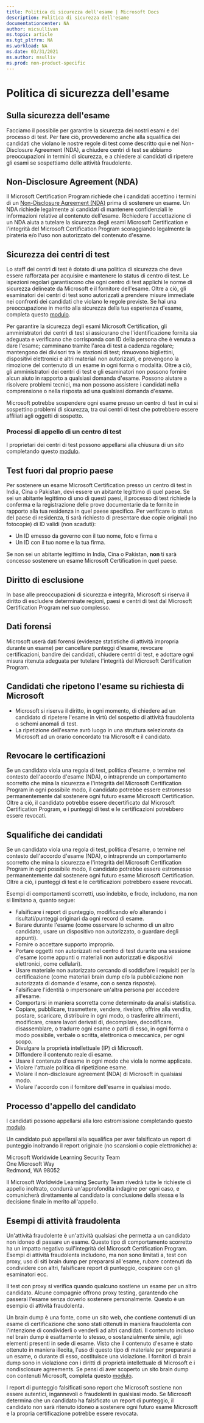 ```yaml
---
title: Politica di sicurezza dell'esame | Microsoft Docs
description: Politica di sicurezza dell'esame 
documentationcenter: NA 
author: micsullivan
ms.topic: article
ms.tgt_pltfrm: NA
ms.workload: NA
ms.date: 03/31/2021
ms.author: msulliv
ms.prod: non-product-specific
---
```

# Politica di sicurezza dell'esame

## Sulla sicurezza dell'esame

Facciamo il possibile per garantire la sicurezza dei nostri esami e del processo di test. Per fare ciò, provvederemo anche alla squalifica dei candidati che violano le nostre regole di test come descritto qui e nel Non-Disclosure Agreement (NDA), a chiudere centri di test se abbiamo preoccupazioni in termini di sicurezza, e a chiedere ai candidati di ripetere gli esami se sospettiamo delle attività fraudolente.

## Non-Disclosure Agreement (NDA)

Il Microsoft Certification Program richiede che i candidati accettino i termini di un [Non-Disclosure Agreement (NDA)](/learn/certifications/microsoft-exam-non-disclosure-agreement) prima di sostenere un esame. Un NDA richiede legalmente ai candidati di mantenere confidenziali le informazioni relative al contenuto dell'esame. Richiedere l'accettazione di un NDA aiuta a tutelare la sicurezza degli esami Microsoft Certification e l'integrità del Microsoft Certification Program scoraggiando legalmente la pirateria e/o l'uso non autorizzato del contenuto d'esame.

## Sicurezza dei centri di test 

Lo staff dei centri di test è dotato di una politica di sicurezza che deve essere rafforzata per acquisire e mantenere lo status di centro di test. Le ispezioni regolari garantiscono che ogni centro di test applichi le norme di sicurezza delineate da Microsoft e il fornitore dell'esame. Oltre a ciò, gli esaminatori dei centri di test sono autorizzati a prendere misure immediate nei confronti dei candidati che violano le regole previste. Se hai una preoccupazione in merito alla sicurezza della tua esperienza d'esame, completa questo [modulo](https://aka.ms/wwlcertsecurity).

Per garantire la sicurezza degli esami Microsoft Certification, gli amministratori dei centri di test si assicurano che l'identificazione fornita sia adeguata e verificano che corrisponda con ID della persona che è venuta a dare l'esame; camminano tramite l'area di test a cadenza regolare; mantengono dei divisori tra le stazioni di test; rimuovono bigliettini, dispositivi elettronici e altri materiali non autorizzati, e prevengono la rimozione del contenuto di un esame in ogni forma o modalità. Oltre a ciò, gli amministratori dei centri di test e gli esaminatori non possono fornire alcun aiuto in rapporto a qualsiasi domanda d'esame. Possono aiutare a risolvere problemi tecnici, ma non possono assistere i candidati nella comprensione o nella risposta ad una qualsiasi domanda d'esame.

Microsoft potrebbe sospendere ogni esame presso un centro di test in cui si sospettino problemi di sicurezza, tra cui centri di test che potrebbero essere affiliati agli oggetti di sospetto.

### Processi di appello di un centro di test

I proprietari dei centri di test possono appellarsi alla chiusura di un sito completando questo [modulo](https://aka.ms/wwlcertsecurity).

## Test fuori dal proprio paese

Per sostenere un esame Microsoft Certification presso un centro di test in India, Cina o Pakistan, devi essere un abitante legittimo di quel paese. Se sei un abitante legittimo di uno di questi paesi, il processo di test richiede la conferma e la registrazione delle prove documentarie da te fornite in rapporto alla tua residenza in quel paese specifico. Per verificare lo status del paese di residenza, ti sarà richiesto di presentare due copie originali (no fotocopie) di ID validi (non scaduti):

- Un ID emesso da governo con il tuo nome, foto e firma e   
- Un ID con il tuo nome e la tua firma.

Se non sei un abitante legittimo in India, Cina o Pakistan, **non** ti sarà concesso sostenere un esame Microsoft Certification in quel paese.

## Diritto di esclusione

In base alle preoccupazioni di sicurezza e integrità, Microsoft si riserva il diritto di escludere determinate regioni, paesi e centri di test dal Microsoft Certification Program nel suo complesso.

## Dati forensi

Microsoft userà dati forensi (evidenze statistiche di attività impropria durante un esame) per cancellare punteggi d'esame, revocare certificazioni, bandire dei candidati, chiudere centri di test, e adottare ogni misura ritenuta adeguata per tutelare l'integrità del Microsoft Certification Program. 

## Candidati che ripetono l'esame su richiesta di Microsoft

- Microsoft si riserva il diritto, in ogni momento, di chiedere ad un candidato di ripetere l'esame in virtù del sospetto di attività fraudolenta o schemi anomali di test. 
- La ripetizione dell'esame avrò luogo in una struttura selezionata da Microsoft ad un orario concordato tra Microsoft e il candidato.

## Revocare le certificazioni 

Se un candidato viola una regola di test, politica d'esame, o termine nel contesto dell'accordo d'esame (NDA), o intraprende un comportamento scorretto che mina la sicurezza e l'integrità del Microsoft Certification Program in ogni possibile modo, il candidato potrebbe essere estromesso permanentemente dal sostenere ogni futuro esame Microsoft Certification. Oltre a ciò, il candidato potrebbe essere decertificato dal Microsoft Certification Program, e i punteggi di test e le certificazioni potrebbero essere revocati.

## Squalifiche dei candidati

Se un candidato viola una regola di test, politica d'esame, o termine nel contesto dell'accordo d'esame (NDA), o intraprende un comportamento scorretto che mina la sicurezza e l'integrità del  Microsoft Certification Program in ogni possibile modo, il candidato potrebbe essere estromesso permanentemente dal sostenere ogni futuro esame Microsoft Certification. Oltre a ciò, i punteggi di test e le certificazioni potrebbero essere revocati.

Esempi di comportamenti scorretti, uso indebito, e frode, includono, ma non si limitano a, quanto segue:

- Falsificare i report di punteggio, modificando e/o alterando i risultati/punteggi originari da ogni record di esame.
- Barare durante l'esame (come osservare lo schermo di un altro candidato, usare un dispositivo non autorizzato, o guardare degli appunti).
- Fornire o accettare supporto improprio. 
- Portare oggetti non autorizzati nel centro di test durante una sessione d'esame (come appunti o materiali non autorizzati e dispositivi elettronici, come cellulari).
- Usare materiale non autorizzato cercando di soddisfare i requisiti per la certificazione (come materiali brain dump e/o la pubblicazione non autorizzata di domande d'esame, con o senza risposte).
- Falsificare l'identità o impersonare un'altra persona per accedere all'esame.
- Comportarsi in maniera scorretta come determinato da analisi statistica.
- Copiare, pubblicare, trasmettere, vendere, rivelare, offrire alla vendita, postare, scaricare, distribuire in ogni modo, o trasferire altrimenti, modificare, creare lavori derivati di, decompilare, decodificare, disassemblare, o tradurre ogni esame o parti di esso, in ogni forma o modo possibile, verbale o scritta, elettronica o meccanica, per ogni scopo.
- Divulgare la proprietà intellettuale (IP) di Microsoft.
- Diffondere il contenuto reale di esame.
- Usare il contenuto d'esame in ogni modo che viola le norme applicate.
- Violare l'attuale politica di ripetizione esame.
- Violare il non-disclosure agreement (NDA) di Microsoft in qualsiasi modo.
- Violare l'accordo con il fornitore dell'esame in qualsiasi modo.

## Processo d'appello del candidato

I candidati possono appellarsi alla loro estromissione completando questo [modulo](https://aka.ms/wwlcertsecurity).

Un candidato può appellarsi alla squalifica per aver falsificato un report di punteggio inoltrando il report originale (no scansioni o copie elettroniche) a:

  Microsoft Worldwide Learning Security Team  
  One Microsoft Way  
  Redmond, WA 98052

Il Microsoft Worldwide Learning Security Team rivedrà tutte le richieste di appello inoltrato, condurrà un'approfondita indagine per ogni caso, e comunicherà direttamente al candidato la conclusione della stessa e la decisione finale in merito all'appello.

## Esempi di attività fraudolenta

Un'attività fraudolente è un'attività qualsiasi che permetta a un candidato non idoneo di passare un esame. Questo tipo di comportamento scorretto ha un impatto negativo sull'integrità del Microsoft Certification Program. Esempi di attività fraudolenta includono, ma non sono limitati a, test con proxy, uso di siti brain dump per prepararsi all'esame, rubare contenuti da condividere con altri, falsificare report di punteggio, cospirare con gli esaminatori ecc.

Il test con proxy si verifica quando qualcuno sostiene un esame per un altro candidato. Alcune compagnie offrono proxy testing, garantendo che passerai l'esame senza doverlo sostenere personalmente. Questo è un esempio di attività fraudolenta. 

Un brain dump è una fonte, come un sito web, che contiene contenuti di un esame di certificazione che sono stati ottenuti in maniera fraudolenta con l'intenzione di condividerli o venderli ad altri candidati. Il contenuto incluso nel brain dump è esattamente lo stesso, o sostanzialmente simile, agli elementi presenti in sede di esame. Visto che il contenuto d'esame è stato ottenuto in maniera illecita, l'uso di questo tipo di materiale per prepararsi a un esame, o durante di esso, costituisce una violazione. I fornitori di brain dump sono in violazione con i diritti di proprietà intellettuale di Microsoft e i nondisclosure agreements. Se pensi di aver scoperto un sito brain dump con contenuti Microsoft, completa questo [modulo](https://aka.ms/wwlcertsecurity).

I report di punteggio falsificati sono report che Microsoft sostiene non essere autentici, ingannevoli o fraudolenti in qualsiasi modo. Se Microsoft determina che un candidato ha falsificato un report di punteggio, il candidato non sarà ritenuto idoneo a sostenere ogni futuro esame Microsoft e la propria certificazione potrebbe essere revocata.